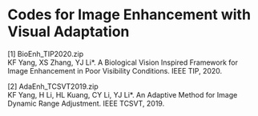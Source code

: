# Codes for Image Enhancement with Visual Adaptation

[1] BioEnh_TIP2020.zip            
KF Yang, XS Zhang, YJ Li*. A Biological Vision Inspired Framework for Image Enhancement in Poor Visibility Conditions. IEEE TIP, 2020.

[2] AdaEnh_TCSVT2019.zip          
KF Yang, H Li, HL Kuang, CY Li, YJ Li*. An Adaptive Method for Image Dynamic Range Adjustment. IEEE TCSVT, 2019.
